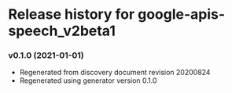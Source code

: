# Release history for google-apis-speech_v2beta1

### v0.1.0 (2021-01-01)

* Regenerated from discovery document revision 20200824
* Regenerated using generator version 0.1.0

